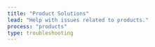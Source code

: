 ```yaml
---
title: "Product Solutions"
lead: "Help with issues related to products."
process: "products"
type: troubleshooting
---
```


    


